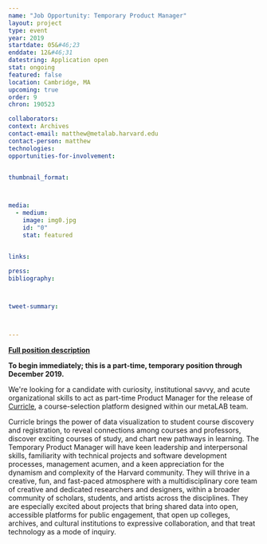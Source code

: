 ```yaml
---
name: "Job Opportunity: Temporary Product Manager"
layout: project
type: event
year: 2019
startdate: 05&#46;23
enddate: 12&#46;31
datestring: Application open
stat: ongoing
featured: false
location: Cambridge, MA
upcoming: true
order: 9
chron: 190523

collaborators:
context: Archives
contact-email: matthew@metalab.harvard.edu
contact-person: matthew
technologies: 
opportunities-for-involvement:


thumbnail_format:



media:
  - medium:
    image: img0.jpg
    id: "0"
    stat: featured


links:

press:
bibliography:



tweet-summary:



---
```

**[Full position description](https://cyber.harvard.edu/story/2019-05/job-opportunity-temporary-product-manager)**

**To begin immediately; this is a part-time, temporary position through December 2019.**

We're looking for a candidate with curiosity, institutional savvy, and acute organizational skills to act as part-time Product Manager for the release of [Curricle](../curricle), a course-selection platform designed within our metaLAB team.

Curricle brings the power of data visualization to student course discovery and registration, to reveal connections among courses and professors, discover exciting courses of study, and chart new pathways in learning. The Temporary Product Manager will have keen leadership and interpersonal skills, familiarity with technical projects and software development processes, management acumen, and a keen appreciation for the dynamism and complexity of the Harvard community. They will thrive in a creative, fun, and fast-paced atmosphere with a multidisciplinary core team of creative and dedicated researchers and designers, within a broader community of scholars, students, and artists across the disciplines. They are especially excited about projects that bring shared data into open, accessible platforms for public engagement, that open up colleges, archives, and cultural institutions to expressive collaboration, and that treat technology as a mode of inquiry.


